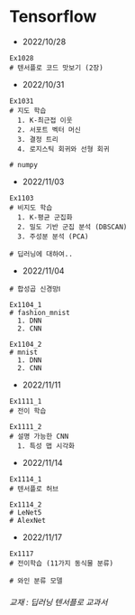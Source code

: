 # Tensorflow
* 2022/10/28
```
Ex1028 
# 텐서플로 코드 맛보기 (2장)
```
* 2022/10/31
```
Ex1031   
# 지도 학습 
  1. K-최근접 이웃  
  2. 서포트 벡터 머신
  3. 결정 트리
  4. 로지스틱 회귀와 선형 회귀
  
# numpy 
``` 
* 2022/11/03
```
Ex1103
# 비지도 학습
  1. K-평균 군집화
  2. 밀도 기반 군집 분석 (DBSCAN)
  3. 주성분 분석 (PCA)
  
# 딥러닝에 대하여..
```
* 2022/11/04
```
# 합성곱 신경망Ⅰ

Ex1104_1
# fashion_mnist
  1. DNN
  2. CNN
  
Ex1104_2
# mnist
  1. DNN
  2. CNN
```
* 2022/11/11
```
Ex1111_1
# 전이 학습

Ex1111_2
# 설명 가능한 CNN
  1. 특성 맵 시각화
```
* 2022/11/14
```
Ex1114_1
# 텐서플로 허브

Ex1114_2
# LeNet5
# AlexNet
```
* 2022/11/17
```
Ex1117
# 전이학습 (11가지 동식물 분류)

# 와인 분류 모델
```














###### 교재 : 딥러닝 텐서플로 교과서
